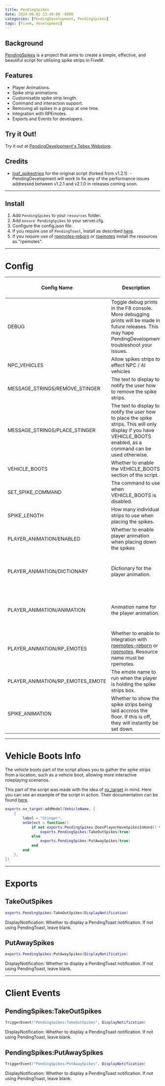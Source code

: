 ```yaml
---
title: PendingSpikes
date: 2024-06-02 13:40:00 -0000
categories: [PendingDevelopment, PendingSpikes]
tags: [fivem, development]
---
```


## Background

[PendingSpikes](https://pendingmitch.tebex.io/category/fivem) is a project that aims to create a simple, effective, and beautiful script for utilisiing spike strips in FiveM.

## Features

- Player Animations.
- Spike strip animations.
- Customisable spike strip length.
- Command and interaction support.
- Removing all spikes in a group at one time.
- Integration with RPEmotes.
- Exports and Events for developers.

## Try it Out!

Try it out at [PendingDevelopment's Tebex Webstore](https://pendingmitch.tebex.io/category/fivem).

## Credits

- [loaf_spikestrips](https://github.com/loaf-scripts/loaf_spikestrips) for the original script (forked from v1.2.1). - PendingDevelopment will work to fix any of the performance issues addressed between v1.2.1 and v2.1.0 in releases coming soon.

---

## Install

1. Add `PendingSpikes` to your `resources` folder.
2. Add `ensure PendingSpikes` to your server.cfg.
3. Configure the config.json file.
4. If you require use of `PendingToast`, install as described [here](https://pendingmitch.dev/posts/pendingtoast/).
4. If you require use of [rpemotes-reborn](https://github.com/alberttheprince/rpemotes-reborn) or [rpemotes](https://github.com/jimathy/rpemotes/blob/master/README.md) install the resources as "rpemotes".

---

# Config

| Config Name                      | Description                                                                                                                                                                                                           | Default Value                              | Other Possible Values                            |
| -------------------------------- | --------------------------------------------------------------------------------------------------------------------------------------------------------------------------------------------------------------------- | ------------------------------------------ | ------------------------------------------------ |
| DEBUG                            | Toggle debug prints in the F8 console. More debugging prints will be made in future releases. This may hape PendingDevelopment troubleshoot your issues.                                                              | false                                      | true                                             |
| NPC_VEHICLES                     | Allow spikes strips to effect NPC / AI vehicles                                                                                                                                                                       | true                                       | false                                            |
| MESSAGE_STRINGS/REMOVE_STINGER   | The text to display to notify the user how to remove the spike strips.                                                                                                                                                | "~INPUT_CONTEXT~ ~r~Remove ~s~spikestrip"  | Any String                                       |
| MESSAGE_STRINGS/PLACE_STINGER    | The text to display to notify the user how to place the spike strips. This will only display if you have VEHICLE_BOOTS enabled, as a command can be used otherwise.                                                   | "~INPUT_CONTEXT~ ~g~Place ~s~spikestrip"   | Any String                                       |
| VEHICLE_BOOTS                    | Whether to enable the VEHICLE_BOOTS section of the script.                                                                                                                                                            | false                                      | true                                             |
| SET_SPIKE_COMMAND                | The command to use when VEHICLE_BOOTS is disabled.                                                                                                                                                                    | spike                                      | Any String                                       |
| SPIKE_LENGTH                     | How many individual strips to use when placing the spikes.                                                                                                                                                            | 2                                          | Any Integer                                      |
| PLAYER_ANIMATION/ENABLED         | Whether to enable player animation when placing down the spikes                                                                                                                                                       | true                                       | false                                            |
| PLAYER_ANIMATION/DICTIONARY      | Dictionary for the player animation.                                                                                                                                                                                  | "amb@world_human_bum_wash@male@low@idle_a" | Any dictionary (leave default if you're unsure). |
| PLAYER_ANIMATION/ANIMATION       | Animation name for the player animation.                                                                                                                                                                              | "idle_a"                                   | Any animation (leave default if you're unsure).  |
| PLAYER_ANIMATION/RP_EMOTES       | Whether to enable to integration with [rpemotes-reborn](https://github.com/alberttheprince/rpemotes-reborn) or [rpemotes](https://github.com/jimathy/rpemotes/blob/master/README.md). Resource name must be rpemotes. | true                                       | false                                            |
| PLAYER_ANIMATION/RP_EMOTES_EMOTE | The emote name to run when the player is holding the spike strips box.                                                                                                                                                | "suitcase2"                                | Any valid emote.                                 |
| SPIKE_ANIMATION | Whether to show the spike strips being laid accross the floor. If this is off, they will instantly be set down.                                                                                                       | true                                       | false                                            |

---

# Vehicle Boots Info

The vehicle boots part of the script allows you to gather the spike strips from a location, such as a vehicle boot, allowing more interactive roleplaying scenarios.

This part of the script was made with the idea of [ox_target](https://github.com/overextended/ox_target) in mind. Here you can see an example of the script in action. Their documentation can be found [here](https://overextended.dev/ox_target).

```lua
exports.ox_target:addModel(VehicleName, {
    {
        label = "Stinger",
        onSelect = function()
            if not exports.PendingSpikes:DoesPlayerHaveSpikesInHand() then
                exports.PendingSpikes:TakeOutSpikes(true)
            else
                exports.PendingSpikes:PutAwaySpikes(true)
            end
        end
    },
})
```

---

# Exports

## TakeOutSpikes

```lua
exports.PendingSpikes:TakeOutSpikes(DisplayNotification)
```

DisplayNotification: Whether to display a PendingToast notification. If not using PendingToast, leave blank.

## PutAwaySpikes

```lua
exports.PendingSpikes:PutAwaySpikes(DisplayNotification)
```

DisplayNotification: Whether to display a PendingToast notification. If not using PendingToast, leave blank.

---

# Client Events

## PendingSpikes:TakeOutSpikes

```lua
TriggerEvent("PendingSpikes:TakeOutSpikes", DisplayNotification)
```

DisplayNotification: Whether to display a PendingToast notification. If not using PendingToast, leave blank.

## PendingSpikes:PutAwaySpikes

```lua
TriggerEvent("PendingSpikes:PutAwaySpikes", DisplayNotification)
```

DisplayNotification: Whether to display a PendingToast notification. If not using PendingToast, leave blank.
